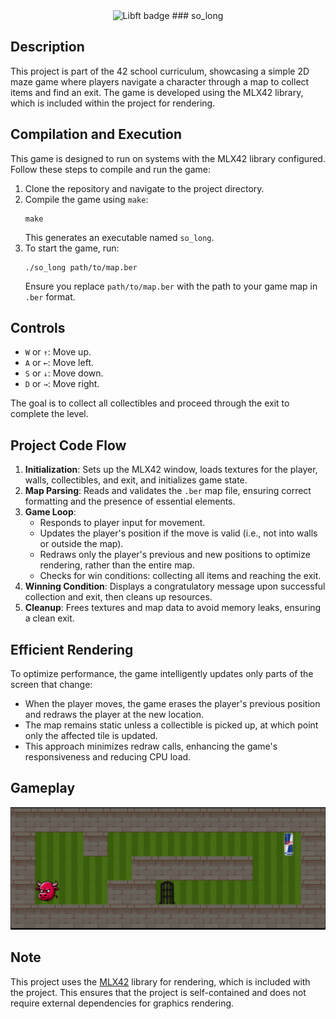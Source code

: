 <div align="center">
	<img src="https://raw.githubusercontent.com/ayogun/42-project-badges/main/badges/so_longe.png" width="150" alt="Libft badge" />
### so_long
</div>

## Description

This project is part of the 42 school curriculum, showcasing a simple 2D maze game where players navigate a character through a map to collect items and find an exit. The game is developed using the MLX42 library, which is included within the project for rendering.

## Compilation and Execution

This game is designed to run on systems with the MLX42 library configured. Follow these steps to compile and run the game:

1. Clone the repository and navigate to the project directory.
2. Compile the game using `make`:
    ```
    make
    ```
    This generates an executable named `so_long`.
3. To start the game, run:
    ```
    ./so_long path/to/map.ber
    ```
    Ensure you replace `path/to/map.ber` with the path to your game map in `.ber` format.

## Controls

- `W` or `↑`: Move up.
- `A` or `←`: Move left.
- `S` or `↓`: Move down.
- `D` or `→`: Move right.

The goal is to collect all collectibles and proceed through the exit to complete the level.

## Project Code Flow

1. **Initialization**: Sets up the MLX42 window, loads textures for the player, walls, collectibles, and exit, and initializes game state.
2. **Map Parsing**: Reads and validates the `.ber` map file, ensuring correct formatting and the presence of essential elements.
3. **Game Loop**:
    - Responds to player input for movement.
    - Updates the player's position if the move is valid (i.e., not into walls or outside the map).
    - Redraws only the player's previous and new positions to optimize rendering, rather than the entire map.
    - Checks for win conditions: collecting all items and reaching the exit.
4. **Winning Condition**: Displays a congratulatory message upon successful collection and exit, then cleans up resources.
5. **Cleanup**: Frees textures and map data to avoid memory leaks, ensuring a clean exit.

## Efficient Rendering

To optimize performance, the game intelligently updates only parts of the screen that change:
- When the player moves, the game erases the player's previous position and redraws the player at the new location.
- The map remains static unless a collectible is picked up, at which point only the affected tile is updated.
- This approach minimizes redraw calls, enhancing the game's responsiveness and reducing CPU load.

## Gameplay

![Gameplay GIF](redbull_bull.gif)

## Note

This project uses the [MLX42](https://github.com/codam-coding-college/MLX42) library for rendering, which is included with the project. This ensures that the project is self-contained and does not require external dependencies for graphics rendering.
